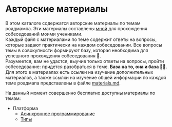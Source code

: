 # Авторские материалы

В этом каталоге содержатся авторские материалы по темам роадмампа. Эти материалы составлены [мной](https://t.me/sanazarov) для прохождения собеседований моими учениками.   
Каждый файл с материалами по теме содержит ответы на вопросы, которые задают практически на каждом собеседовании. Все вопросы темы в совокупности формируют базу, которая необходима для успешного прохождения собеседования 🥂.  
Разумеется, вам не удастся, выучив только ответы на вопросы, пройти собеседование: придется разобраться в теме. **База на то, она и база 🤷‍♂️**. Для этого в материалах есть ссылки на изучение дополнительных материалов, а также ссылки на изучение общей информации по каждой теме роадмапа представлены в файле [materials.md](../materials.md).

На данный момент совершенно бесплатно доступны материалы по темам:
- Платформа
  - [Асинхронное программирование](./001-async.md) 
  - [Типы](./002-types.md) 